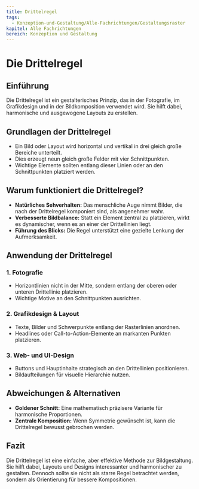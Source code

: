 ```yaml
---
title: Drittelregel
tags:
  - Konzeption-und-Gestaltung/Alle-Fachrichtungen/Gestaltungsraster
kapitel: Alle Fachrichtungen
bereich: Konzeption und Gestaltung
---
```

# Die Drittelregel

## Einführung
Die Drittelregel ist ein gestalterisches Prinzip, das in der Fotografie, im Grafikdesign und in der Bildkomposition verwendet wird. Sie hilft dabei, harmonische und ausgewogene Layouts zu erstellen.

## Grundlagen der Drittelregel
- Ein Bild oder Layout wird horizontal und vertikal in drei gleich große Bereiche unterteilt.
- Dies erzeugt neun gleich große Felder mit vier Schnittpunkten.
- Wichtige Elemente sollten entlang dieser Linien oder an den Schnittpunkten platziert werden.

## Warum funktioniert die Drittelregel?
- **Natürliches Sehverhalten:** Das menschliche Auge nimmt Bilder, die nach der Drittelregel komponiert sind, als angenehmer wahr.
- **Verbesserte Bildbalance:** Statt ein Element zentral zu platzieren, wirkt es dynamischer, wenn es an einer der Drittellinien liegt.
- **Führung des Blicks:** Die Regel unterstützt eine gezielte Lenkung der Aufmerksamkeit.

## Anwendung der Drittelregel
### 1. Fotografie
   - Horizontlinien nicht in der Mitte, sondern entlang der oberen oder unteren Drittellinie platzieren.
   - Wichtige Motive an den Schnittpunkten ausrichten.

### 2. Grafikdesign & Layout
   - Texte, Bilder und Schwerpunkte entlang der Rasterlinien anordnen.
   - Headlines oder Call-to-Action-Elemente an markanten Punkten platzieren.

### 3. Web- und UI-Design
   - Buttons und Hauptinhalte strategisch an den Drittellinien positionieren.
   - Bildaufteilungen für visuelle Hierarchie nutzen.

## Abweichungen & Alternativen
- **Goldener Schnitt:** Eine mathematisch präzisere Variante für harmonische Proportionen.
- **Zentrale Komposition:** Wenn Symmetrie gewünscht ist, kann die Drittelregel bewusst gebrochen werden.

## Fazit
Die Drittelregel ist eine einfache, aber effektive Methode zur Bildgestaltung. Sie hilft dabei, Layouts und Designs interessanter und harmonischer zu gestalten. Dennoch sollte sie nicht als starre Regel betrachtet werden, sondern als Orientierung für bessere Kompositionen.